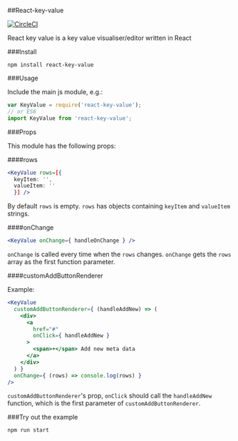 ##React-key-value

[![CircleCI](https://circleci.com/gh/purposeindustries/react-key-value.svg?style=svg)](https://circleci.com/gh/purposeindustries/react-key-value)

React key value is a key value visualiser/editor written in React

###Install

```
npm install react-key-value
```

###Usage

Include the main js module, e.g.:

```js
var KeyValue = require('react-key-value');
// or ES6
import KeyValue from 'react-key-value';
```

###Props

This module has the following props:

####rows

```jsx
<KeyValue rows=[{
  keyItem: '',
  valueItem: ''
  }] />
```
By default `rows` is empty. `rows` has objects containing `keyItem` and `valueItem` strings.

####onChange

```jsx
<KeyValue onChange={ handleOnChange } />
```
`onChange` is called every time when the `rows` changes. `onChange` gets the `rows` array as the first function parameter.

####customAddButtonRenderer

Example:

```jsx
<KeyValue
  customAddButtonRenderer={ (handleAddNew) => (
    <div>
      <a
        href="#"
        onClick={ handleAddNew }
      >
        <span>+</span> Add new meta data
      </a>
    </div>
  ) }
  onChange={ (rows) => console.log(rows) }
/>
```
`customAddButtonRenderer`'s prop, `onClick` should call the `handleAddNew` function, which is the first parameter of `customAddButtonRenderer`.

###Try out the example

```
npm run start
```

